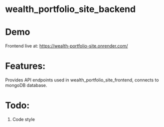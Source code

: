 # wealth_portfolio_site_backend

# Demo
Frontend live at: https://wealth-portfolio-site.onrender.com/

# Features:
Provides API endpoints used in wealth_portfolio_site_frontend, connects to mongoDB database.

# Todo:
1. Code style
